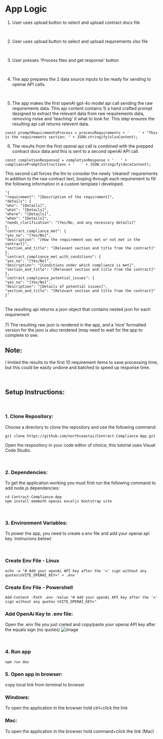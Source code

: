 
# App Logic


1) User uses upload button to select and upload contract docx file

<br>

2) User uses upload button to select and upload requirements xlsx file

<br>

3) User presses 'Process files and get response' button

<br>

4) The app prepares the 2 data source inputs to be ready for sending to openai API calls.

<br>

5) The app makes the first openAI gpt-4o model api call sending the raw requirements data. This api content contains 1) a hand crafted prompt designed to extract the relevant data from raw requirements data,  removing noise and 'teaching' it what to look for. This step ensures the resulting api call returns relevent data.

```const promptRequirementsProcess = processRequirements + '	' + "This is the requirements section: " + JSON.stringify(xlsxContent);```
<br>

6) The results from the first openai api call is combined with the prepped contract docx data and this is sent to a second openAI API call. 

```const completionResponse2 = completionResponse + '   ' + compliancePromptInstructions + '   ' + JSON.stringify(docxContent);```



This second call forces the llm to consider the newly ‘cleaned’ requirements in addition to the raw contract text,  looping through each requirement to fill the following information in a custom template I developed.
```
‘{
"requirement": "[Description of the requirement]",
"details": {
"who": "[Details]",
"what": "[Details]",
"where": "[Details]",
"when": "[Details]",
"needs_clarification": "[Yes/No, and any necessary details]"
},
"contract_compliance_met": {
"yes_no": "[Yes/No]",
"description": "[How the requirement was met or not met in the contract]",
"section_and_title": "[Relevant section and title from the contract]"
},
"contract_compliance_met_with_conditions": {
"yes_no": "[Yes/No]",
"description": "[Conditions under which compliance is met]",
"section_and_title": "[Relevant section and title from the contract]"
},
"contract_compliance_potential_issues": {
"yes_no": "[Yes/No]",
"description": "[Details of potential issues]",
"section_and_title": "[Relevant section and title from the contract]"
}’
```

<br>
The resulting api returns a json object that contains nested json for each requirement
<br>
<br>
7) The resulting raw json is rendered in the app,  and a ‘nice’ formatted version for the json is also rendered (may need to wait for the app to complete to see.

<br>

## Note:
I limited the results to the first 10 requirement items to save processing time,  but this could be easily undone and batched to speed up response time.
 
  
<br>

## Setup Instructions:

<br>

### 1. Clone Repository:
Choose a directory to clone the repository and use the following command:

```git clone https://github.com/northcoastai/Contract-Compliance-App.git```

Open the respository in your code editor of choice, this tutorial uses Visual Code Studio.

<br>

### 2. Dependencies:
To get the application working you must first run the following command to add node.js dependencies:

```cd Contract-Compliance-App```
<br>
```npm install mammoth openai exceljs bootstrap vite```

<br>

### 3. Environment Variables:

To power the app,  you need to create a env file and add your openai api key. Instrucions below)

<br>

### Create Env File - Linux 
```echo -e "# Add your openAi API key after the '=' sign without any quotes\nVITE_OPENAI_KEY=" > .env```

### Create Env File - Powershell
```Add-Content -Path .env -Value "# Add your openAi API key after the '=' sign without any quotes`nVITE_OPENAI_KEY="```
<br>

### Add OpenAi Key to .env file:
Open the .env file you just creted and copy/paste your openai API key after the equals sign (no quotes)
![image](https://github.com/user-attachments/assets/fafbb43a-4d2b-4f95-8958-1bf8d55086b8)

<br>

### 4. Run app

```npm run dev```


### 5. Open app in browser:
copy local link from terminal to browser
<br>
### Windows:
To open the application in the browser hold ctrl+click the link
### Mac:
To open the application in the browser hold command+click the link (Mac)


